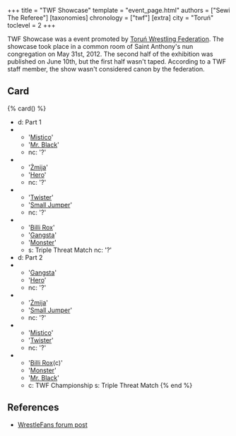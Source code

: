 +++
title = "TWF Showcase"
template = "event_page.html"
authors = ["Sewi The Referee"]
[taxonomies]
chronology = ["twf"]
[extra]
city = "Toruń"
toclevel = 2
+++

TWF Showcase was a event promoted by [Toruń Wrestling Federation](@/o/twf.md). The showcase took place in a common room of Saint Anthony's nun congregation on May 31st, 2012. The second half of the exhibition was published on June 10th, but the first half wasn't taped. According to a TWF staff member, the show wasn't considered canon by the federation.

## Card

{% card() %}
- d: Part 1
- - '[Mistico](@/w/mistico.md)'
  - '[Mr. Black](@/w/mr-black.md)'
  - nc: '?'
- - '[Żmija](@/w/zmija.md)'
  - '[Hero](@/w/pj-blake.md)'
  - nc: '?'
- - '[Twister](@/w/twister.md)'
  - '[Small Jumper](@/w/small-jumper.md)'
  - nc: '?'
- - '[Billi Rox](@/w/corin-mear.md)'
  - '[Gangsta](@/w/gangsta.md)'
  - '[Monster](@/w/chris-hunter.md)'
  - s: Triple Threat Match
    nc: '?'
- d: Part 2
- - '[Gangsta](@/w/gangsta.md)'
  - '[Hero](@/w/pj-blake.md)'
  - nc: '?'
- - '[Żmija](@/w/zmija.md)'
  - '[Small Jumper](@/w/small-jumper.md)'
  - nc: '?'
- - '[Mistico](@/w/mistico.md)'
  - '[Twister](@/w/twister.md)'
  - nc: '?'
- - '[Billi Rox](@/w/corin-mear.md)(c)'
  - '[Monster](@/w/chris-hunter.md)'
  - '[Mr. Black](@/w/mr-black.md)'
  - c: TWF Championship
    s: Triple Threat Match
{% end %}

## References

* [WrestleFans forum post](https://wrestlefans.pl/forum/viewtopic.php?f=59&t=29932)
